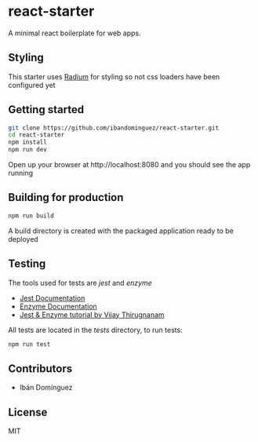 # react-starter

A minimal react boilerplate for web apps.

## Styling

This starter uses [Radium](https://github.com/FormidableLabs/radium) for styling
so not css loaders have been configured yet

## Getting started

```sh
git clone https://github.com/ibandominguez/react-starter.git
cd react-starter
npm install
npm run dev
```

Open up your browser at http://localhost:8080 and you should see
the app running

## Building for production

```sh
npm run build
```

A build directory is created with the packaged application
ready to be deployed

## Testing

The tools used for tests are *jest* and *enzyme*

* [Jest Documentation](https://facebook.github.io/jest/)
* [Enzyme Documentation](http://airbnb.io/enzyme/)
* [Jest & Enzyme tutorial by Vijay Thirugnanam](https://www.codementor.io/vijayst/unit-testing-react-components-jest-or-enzyme-du1087lh8)

All tests are located in the *tests* directory, to
run tests:

```sh
npm run test
```

## Contributors

* Ibán Domínguez

## License

MIT
